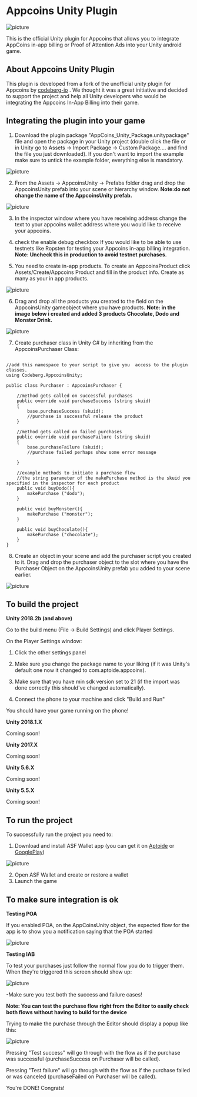 # Appcoins Unity Plugin

![picture](Screenshots/logos.png)

This is the official Unity plugin for Appcoins that allows you to integrate AppCoins in-app billing or Proof of Attention Ads into your Unity android game.

## About Appcoins Unity Plugin
This plugin is developed from a fork of the unofficial unity plugin for Appcoins by [codeberg-io](https://github.com/codeberg-io/AppcoinsUnityPlugin)
. We thought it was a great initiative and decided to support the project and help all Unity developers who would be integrating the Appcoins In-App Billing into their game.

## Integrating the plugin into your game

1. Download the plugin package "AppCoins_Unity_Package.unitypackage" file and open the package in your Unity project (double click the file or in Unity go to Assets -> Import Package -> Custom Package.... and find the file you just downloaded). If you don't want to import the example make sure to untick the example folder, everything else is mandatory.

![picture](Screenshots/shot2.png)

2. From the Assets -> AppcoinsUnity -> Prefabs folder drag and drop the AppcoinsUnity prefab into your scene or hierarchy window.
**Note:do not change the name of the AppcoinsUnity prefab.**

![picture](Screenshots/shot3.png)

3. In the inspector window where you have receiving address change the text to your appcoins wallet address where you would like to receive your appcoins.

4. check the enable debug checkbox If you would like to be able to use testnets like Ropsten for testing your Appcoins in-app billing integration.
**Note: Uncheck this in production to avoid testnet purchases.**

5. You need to create in-app products.
To create an AppcoinsProduct click Assets/Create/Appcoins Product and fill in the product info. Create as many as your in app products.

![picture](Screenshots/shot4.png)

6. Drag and drop all the products you created to the field on the AppcoinsUnity gameobject where you have products.
**Note: in the image below i created and added 3 products Chocolate, Dodo and Monster Drink.**

![picture](Screenshots/shot5.png)

7. Create purchaser class in Unity C# by inheriting from the AppcoinsPurchaser Class:

```

//add this namespace to your script to give you  access to the plugin classes.
using Codeberg.AppcoinsUnity;

public class Purchaser : AppcoinsPurchaser {

	//method gets called on successful purchases
	public override void purchaseSuccess (string skuid)
	{
		base.purchaseSuccess (skuid);
		//purchase is successful release the product
	}

	//method gets called on failed purchases
	public override void purchaseFailure (string skuid)
	{
		base.purchaseFailure (skuid);
		//purchase failed perhaps show some error message

	}

	//example methods to initiate a purchase flow
	//the string parameter of the makePurchase method is the skuid you specified in the inspector for each product
	public void buyDodo(){
		makePurchase ("dodo");
	}

	public void buyMonster(){
		makePurchase ("monster");
	}

	public void buyChocolate(){
		makePurchase ("chocolate");
	}
}
```

8. Create an object in your scene and add the purchaser script you created to it. Drag and drop the purchaser object to the slot where you have the Purchaser Object on the AppcoinsUnity prefab you added to your scene earlier.

![picture](Screenshots/shot6.png)

## To build the project

**Unity 2018.2b (and above)**

Go to the build menu (File -> Build Settings) and click Player Settings.

On the Player Settings window:
1. Click the other settings panel

2. Make sure you change the package name to your liking (if it was Unity's default one now it changed to com.aptoide.appcoins).

3. Make sure that you have min sdk version set to 21 (if the import was done correctly this should've changed automatically).
4. Connect the phone to your machine and click "Build and Run"

You should have your game running on the phone!

**Unity 2018.1.X**

Coming soon!

**Unity 2017.X**

Coming soon!

**Unity 5.6.X**

Coming soon!

**Unity 5.5.X**

Coming soon!

## To run the project
To successfully run the project you need to:
1. Download and install ASF Wallet app (you can get it on [Aptoide](https://asf-wallet-app-store-foundation.en.aptoide.com/?store_name=asf-store) or [GooglePlay](https://play.google.com/store/apps/details?id=com.asfoundation.wallet))

![picture](Screenshots/asfIcon.png)

2. Open ASF Wallet and create or restore a wallet
3. Launch the game

## To make sure integration is ok
**Testing POA**

If you enabled POA, on the AppCoinsUnity object, the expected flow for the app is to show you a notification saying that the POA started

![picture](Screenshots/poa.png)

**Testing IAB**

To test your purchases just follow the normal flow you do to trigger them. When they're triggered this screen should show up:

![picture](https://www.appstorefoundation.org/img/image-howto-donate.gif)

-Make sure you test both the success and failure cases!

**Note: You can test the purchase flow right from the Editor to easily check both flows without having to build for the device**

Trying to make the purchase through the Editor should display a popup like this:

![picture](Screenshots/editorPopup.png)

Pressing "Test success" will go through with the flow as if the purchase was successful (purchaseSuccess on Purchaser will be called).

Pressing "Test failure" will go through with the flow as if the purchase failed or was canceled (purchaseFailed on Purchaser will be called).

You're DONE! Congrats!
